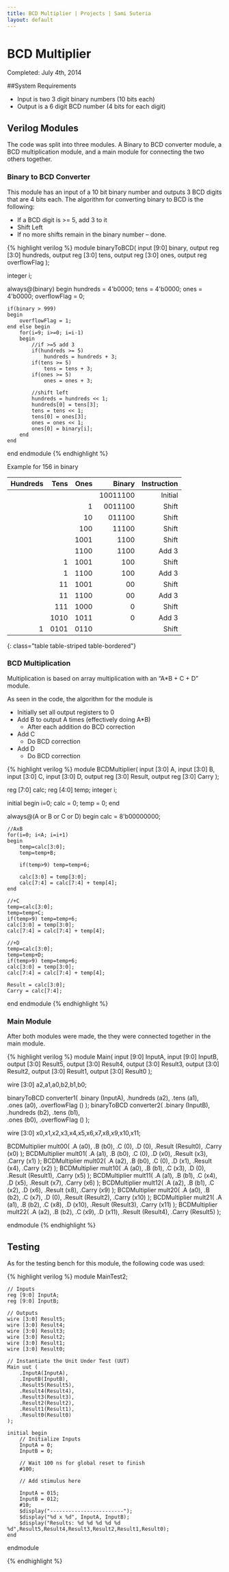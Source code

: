 ```yaml
---
title: BCD Multiplier | Projects | Sami Suteria
layout: default
---
```


# BCD Multiplier

Completed: July 4th, 2014

##System Requirements

* Input is two 3 digit binary numbers (10 bits each)
* Output is a 6 digit BCD number (4 bits for each digit)



## Verilog Modules

The code was split into three modules. A Binary to BCD converter module, a BCD multiplication module, and a main module for connecting the two others together. 

### Binary to BCD Converter 

This module has an input of a 10 bit binary number and outputs 3 BCD digits that are 4 bits each. The algorithm for converting binary to BCD is the following: 

* If a BCD digit is >= 5, add 3 to it
* Shift Left
* If no more shifts remain in the binary number – done. 

{% highlight verilog %}
module binaryToBCD(
    input [9:0] binary,
    output reg [3:0] hundreds,
    output reg [3:0] tens,
    output reg [3:0] ones,
	 output reg overflowFlag
    );

integer i;

always@(binary)
begin
hundreds = 4'b0000;
	tens = 4'b0000;
	ones = 4'b0000;
	overflowFlag = 0;

	if(binary > 999)
	begin
		overflowFlag = 1;
	end else begin
		for(i=9; i>=0; i=i-1)
		begin
			//if >=5 add 3
			if(hundreds >= 5)
				hundreds = hundreds + 3;
			if(tens >= 5)
				tens = tens + 3;
			if(ones >= 5)
				ones = ones + 3;
				
			//shift left
			hundreds = hundreds << 1;
			hundreds[0] = tens[3];
			tens = tens << 1;
			tens[0] = ones[3];
			ones = ones << 1;
			ones[0] = binary[i];
		end
	end
end
endmodule
{% endhighlight %}

Example for 156 in binary

| Hundreds 	| Tens 	| Ones 	| Binary 	| Instruction 	|
|----------:|------:|------:|----------:|--------------:|
|			|		|		| 10011100	|	Initial		|
|			|		| 1		|  0011100	|	Shift		|
|			|		| 10	|   011100	|	Shift		|
|			|		| 100	|    11100	|	Shift		|
|			|		| 1001	| 	  1100	|	Shift		|
|			|		| 1100	| 	  1100	|	Add 3		|
|			| 1		| 1001	| 	  100	|	Shift		|
|			| 1		| 1100	| 	  100	|	Add 3		|
|			| 11	| 1001	| 	   00	|	Shift		|
|			| 11	| 1100	| 	   00	|	Add 3		|
|			| 111	| 1000	| 	   0	|	Shift		|
|			| 1010	| 1011	| 	   0	|	Add 3		|
|	1		| 0101	| 0110	| 	    	|	Shift		|
{: class="table table-striped table-bordered"}

### BCD Multiplication

Multiplication is based on array multiplication with an “A*B + C + D” module.

As seen in the code, the algorithm for the module is

* Initially set all output registers to 0
* Add B to output A times (effectively doing A*B)
	* After each addition do BCD correction
* Add C
	* Do BCD correction
* Add D
 	* Do BCD correction


{% highlight verilog %}
module BCDMultiplier(
    input [3:0] A,
    input [3:0] B,
    input [3:0] C,
    input [3:0] D,
    output reg [3:0] Result,
    output reg [3:0] Carry
    );

reg [7:0] calc;
reg [4:0] temp;
integer i;

initial begin
	i=0;
	calc = 0;
	temp = 0;
end

always@(A or B or C or D) 
begin
	calc = 8'b00000000;

	//AxB
	for(i=0; i<A; i=i+1)
	begin
		temp=calc[3:0];
		temp=temp+B;
		
		if(temp>9) temp=temp+6;
		
		calc[3:0] = temp[3:0];
		calc[7:4] = calc[7:4] + temp[4];
	end
	
	//+C
	temp=calc[3:0];
	temp=temp+C;
	if(temp>9) temp=temp+6;
	calc[3:0] = temp[3:0];
	calc[7:4] = calc[7:4] + temp[4];
	
	//+D
	temp=calc[3:0];
	temp=temp+D;
	if(temp>9) temp=temp+6;
	calc[3:0] = temp[3:0];
	calc[7:4] = calc[7:4] + temp[4];

	Result = calc[3:0];
	Carry = calc[7:4];
end
endmodule
{% endhighlight %}

### Main Module

After both modules were made, the they were connected together in the main module.

{% highlight verilog %}
module Main(
    input [9:0] InputA,
    input [9:0] InputB,
    output [3:0] Result5,
    output [3:0] Result4,
    output [3:0] Result3,
    output [3:0] Result2,
    output [3:0] Result1,
    output [3:0] Result0
    );

wire [3:0] a2,a1,a0,b2,b1,b0;

binaryToBCD converter1(
.binary		(InputA),
.hundreds	(a2),
.tens		(a1),			
.ones		(a0),
.overflowFlag	()
);
binaryToBCD converter2(
.binary		(InputB),
.hundreds	(b2),
.tens		(b1),			
.ones		(b0),
.overflowFlag	()
);

wire [3:0] x0,x1,x2,x3,x4,x5,x6,x7,x8,x9,x10,x11;

BCDMultiplier mult00(
.A		(a0),
.B		(b0),
.C		(0),
.D		(0),
.Result		(Result0),
.Carry		(x0)
);
BCDMultiplier mult01(
.A		(a1),
.B		(b0),
.C		(0),
.D		(x0),
.Result		(x3),
.Carry		(x1)
);
BCDMultiplier mult02(
.A		(a2),
.B		(b0),
.C		(0),
.D		(x1),
.Result		(x4),
.Carry		(x2)
);
BCDMultiplier mult10(
.A		(a0),
.B		(b1),
.C		(x3),
.D		(0),
.Result		(Result1),
.Carry		(x5)
);
BCDMultiplier mult11(
.A		(a1),
.B		(b1),
.C		(x4),
.D		(x5),
.Result		(x7),
.Carry		(x6)
);
BCDMultiplier mult12(
.A		(a2),
.B		(b1),
.C		(x2),
.D		(x6),
.Result		(x8),
.Carry		(x9)
);
BCDMultiplier mult20(
.A		(a0),
.B		(b2),
.C		(x7),
.D		(0),
.Result		(Result2),
.Carry		(x10)
);
BCDMultiplier mult21(
.A		(a1),
.B		(b2),
.C		(x8),
.D		(x10),
.Result		(Result3),
.Carry		(x11)
);
BCDMultiplier mult22(
.A		(a2),
.B		(b2),
.C		(x9),
.D		(x11),
.Result		(Result4),
.Carry		(Result5)
);

endmodule
{% endhighlight %}


## Testing

As for the testing bench for this module, the following code was used:

{% highlight verilog %}
module MainTest2;

	// Inputs
	reg [9:0] InputA;
	reg [9:0] InputB;

	// Outputs
	wire [3:0] Result5;
	wire [3:0] Result4;
	wire [3:0] Result3;
	wire [3:0] Result2;
	wire [3:0] Result1;
	wire [3:0] Result0;

	// Instantiate the Unit Under Test (UUT)
	Main uut (
		.InputA(InputA), 
		.InputB(InputB), 
		.Result5(Result5), 
		.Result4(Result4), 
		.Result3(Result3), 
		.Result2(Result2), 
		.Result1(Result1), 
		.Result0(Result0)
	);

	initial begin
		// Initialize Inputs
		InputA = 0;
		InputB = 0;

		// Wait 100 ns for global reset to finish
		#100;
        
		// Add stimulus here
		
		InputA = 015;
		InputB = 012;
		#10;
		$display("------------------------");
		$display("%d x %d", InputA, InputB);
		$display("Results: %d %d %d %d %d %d",Result5,Result4,Result3,Result2,Result1,Result0);		
	end
      
endmodule

{% endhighlight %}








